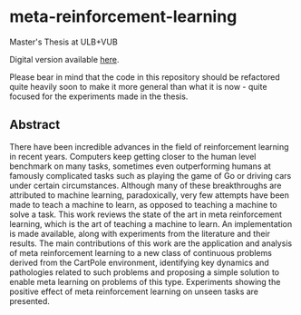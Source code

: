 # meta-reinforcement-learning
Master's Thesis at ULB+VUB

Digital version available [here](https://github.com/fhennecker/meta-reinforcement-learning/blob/master/latex/digital.pdf).

Please bear in mind that the code in this repository should be 
refactored quite heavily soon to make it more general than what it
is now - quite focused for the experiments made in the 
thesis.

## Abstract

There have been incredible advances in the field of reinforcement learning in recent years. Computers keep getting closer to the human level benchmark on many tasks, sometimes even outperforming humans at famously complicated tasks such as playing the game of Go or driving cars under certain circumstances. Although many of these breakthroughs are attributed to machine learning, paradoxically, very few attempts have been made to teach a machine to learn, as opposed to teaching a machine to solve a task. This work reviews the state of the art in meta reinforcement learning, which is the art of teaching a machine to learn. An implementation is made available, along with experiments from the literature and their results. The main contributions of this work are the application and analysis of meta reinforcement learning to a new class of continuous problems derived from the CartPole environment, identifying key dynamics and pathologies related to such problems and proposing a simple solution to enable meta learning on problems of this type. Experiments showing the positive effect of meta reinforcement learning on unseen tasks are presented.
